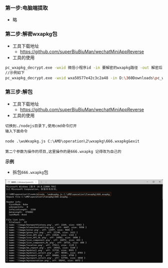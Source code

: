 ### 第一步:电脑端提取

* 略

### 第二步:解密wxapkg包

* 工具下载地址
  * https://github.com/superBiuBiuMan/wechatMiniAppReverse
* 工具的使用

```bash
pc_wxapkg_decrypt.exe -wxid 微信小程序id -in 要解密的wxapkg路径 -out 解密后的路径
//示例如下
pc_wxapkg_decrypt.exe -wxid wxa50577e42c3c2a48 -in D:\360Downloads\pc_wxapkg_decrypt\__APP__.wxapkg
```

### 第三步:解包

* 工具下载地址
  * https://github.com/superBiuBiuMan/wechatMiniAppReverse
* 工具的使用

```
切换到./nodejs目录下,使用cmd命令打开
输入下面命令

node .\wuWxapkg.js C:\AMD\operation\2\wxapkg\666.wxapkg&exit

第二个参数为操作的项目,这里操作的是666.wxapkg 记得改为自己的
```

**示例**

* 拆包`666.wxapkg`包

![](./README.assets/202207250934944.png)